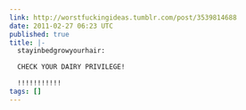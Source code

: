 ```yaml
---
link: http://worstfuckingideas.tumblr.com/post/3539814688
date: 2011-02-27 06:23 UTC
published: true
title: |-
  stayinbedgrowyourhair:

  CHECK YOUR DAIRY PRIVILEGE!

  !!!!!!!!!!!
tags: []
---
```



